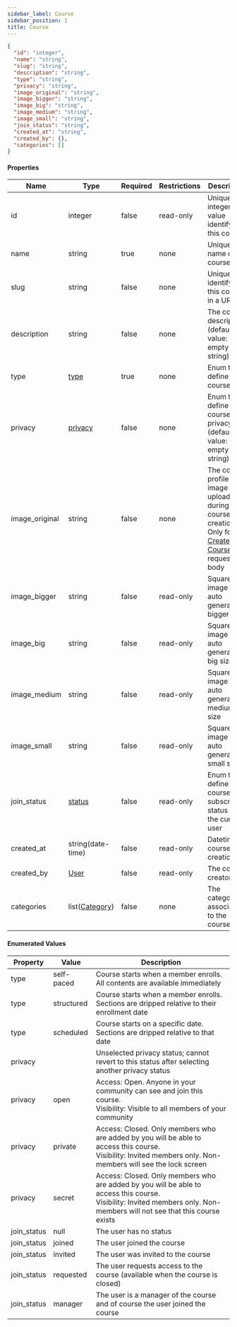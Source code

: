 ```yaml
---
sidebar_label: Course
sidebar_position: 1
title: Course
---
```


```json
{
  "id": "integer",
  "name": "string",
  "slug": "string",
  "description": "string",
  "type": "string",
  "privacy": "string",
  "image_original": "string",
  "image_bigger": "string",
  "image_big": "string",
  "image_medium": "string",
  "image_small": "string",
  "join_status": "string",
  "created_at": "string",
  "created_by": {},
  "categories": []
}

```

#### Properties

| Name           | Type                                                              | Required | Restrictions | Description                                                                                                                                   |
|----------------|-------------------------------------------------------------------|----------|--------------|-----------------------------------------------------------------------------------------------------------------------------------------------|
| id             | integer                                                           | false    | read-only    | Unique integer value identifying this course                                                                                                  |                                                                         |
| name           | string                                                            | true     | none         | Unique name of the course                                                                                                                     |
| slug           | string                                                            | false    | none         | Unique slug identifying this course in a URL                                                                                                  |
| description    | string                                                            | false    | none         | The course description (default value: empty string)                                                                                          |
| type           | [type](/docs/apireference/v2/schemas/course#enumerated-values)    | true     | none         | Enum to define the course type                                                                                                                |
| privacy        | [privacy](/docs/apireference/v2/schemas/course#enumerated-values) | false    | none         | Enum to define the course privacy (default value: empty string)                                                                               |
| image_original | string                                                            | false    | none         | The course profile image uploaded during course creation. Only for [Create Course](/docs/apireference/v2/course/create_a_course) request body |
| image_bigger   | string                                                            | false    | read-only    | Squared image - auto generated bigger size                                                                                                    |
| image_big      | string                                                            | false    | read-only    | Squared image - auto generated big size                                                                                                       |
| image_medium   | string                                                            | false    | read-only    | Squared image - auto generated medium size                                                                                                    |
| image_small    | string                                                            | false    | read-only    | Squared image - auto generated small size                                                                                                     |
| join_status    | [status](/docs/apireference/v2/schemas/course#enumerated-values)  | false    | read-only    | Enum to define the course subscription status of the current user                                                                             |
| created_at     | string(date-time)                                                 | false    | read-only    | Datetime of course creation                                                                                                                   |
| created_by     | [User](/docs/apireference/v2/schemas/user)                        | false    | read-only    | The course creator                                                                                                                            |
| categories     | list([Category](/docs/apireference/v2/schemas/category))          | false    | none         | The categories associated to the course                                                                                                       |

#### Enumerated Values

| Property    | Value      | Description                                                                                                                                                                  |
|-------------|------------|------------------------------------------------------------------------------------------------------------------------------------------------------------------------------|
| type        | self-paced | Course starts when a member enrolls. All contents are available immediately                                                                                                  |
| type        | structured | Course starts when a member enrolls. Sections are dripped relative to their enrollment date                                                                                  |
| type        | scheduled  | Course starts on a specific date. Sections are dripped relative to that date                                                                                                 |
| privacy     |            | Unselected privacy status; cannot revert to this status after selecting another privacy status                                                                               |
| privacy     | open       | Access: Open. Anyone in your community can see and join this course.<br/>Visibility: Visible to all members of your community                                                |
| privacy     | private    | Access: Closed. Only members who are added by you will be able to access this course.<br/>Visibility: Invited members only. Non-members will see the lock screen             |
| privacy     | secret     | Access: Closed. Only members who are added by you will be able to access this course.<br/>Visibility: Invited members only. Non-members will not see that this course exists |
| join_status | null       | The user has no status                                                                                                                                                       |
| join_status | joined     | The user joined the course                                                                                                                                                   |
| join_status | invited    | The user was invited to the course                                                                                                                                           |
| join_status | requested  | The user requests access to the course (available when the course is closed)                                                                                                 |
| join_status | manager    | The user is a manager of the course and of course the user joined the course                                                                                                 |
